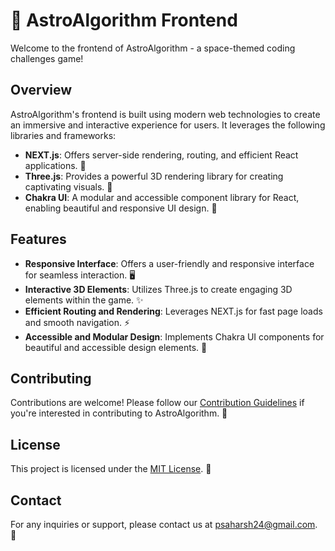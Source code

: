 # 🌌 AstroAlgorithm Frontend

Welcome to the frontend of AstroAlgorithm - a space-themed coding challenges game!

## Overview

AstroAlgorithm's frontend is built using modern web technologies to create an immersive and interactive experience for users. It leverages the following libraries and frameworks:

- **NEXT.js**: Offers server-side rendering, routing, and efficient React applications. 🚀
- **Three.js**: Provides a powerful 3D rendering library for creating captivating visuals. 🌠
- **Chakra UI**: A modular and accessible component library for React, enabling beautiful and responsive UI design. 🎨

## Features

- **Responsive Interface**: Offers a user-friendly and responsive interface for seamless interaction. 🖥️
- **Interactive 3D Elements**: Utilizes Three.js to create engaging 3D elements within the game. ✨
- **Efficient Routing and Rendering**: Leverages NEXT.js for fast page loads and smooth navigation. ⚡
- **Accessible and Modular Design**: Implements Chakra UI components for beautiful and accessible design elements. 🌈

## Contributing

Contributions are welcome! Please follow our [Contribution Guidelines](./CONTRIBUTING.md) if you're interested in contributing to AstroAlgorithm. 🤝

## License

This project is licensed under the [MIT License](./LICENSE). 📝

## Contact

For any inquiries or support, please contact us at [psaharsh24@gmail.com](mailto:psaharsh24@gmail.com). 📧
